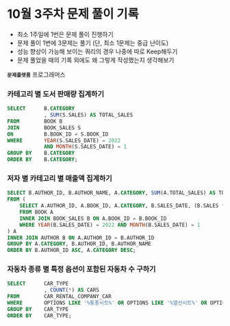 # 10월 3주차 문제 풀이 기록

- 최소 1주일에 1번은 문제 풀이 진행하기
- 문제 풀이 1번에 3문제는 풀기 (단, 최소 1문제는 중급 난이도)
- 성능 향상이 가능해 보이는 쿼리의 경우 나중에 따로 Keep해두기
- 문제 풀었을 때의 기록 외에도 왜 그렇게 작성했는지 생각해보기

**`문제플랫폼`** 프로그래머스

### 카테고리 별 도서 판매량 집계하기

```sql
SELECT      B.CATEGORY
            , SUM(S.SALES) AS TOTAL_SALES
FROM        BOOK B
JOIN        BOOK_SALES S
ON          B.BOOK_ID = S.BOOK_ID
WHERE       YEAR(S.SALES_DATE) = 2022
            AND MONTH(S.SALES_DATE) = 1
GROUP BY    B.CATEGORY
ORDER BY    B.CATEGORY;
```

### 저자 별 카테고리 별 매출액 집계하기

```sql
SELECT B.AUTHOR_ID, B.AUTHOR_NAME, A.CATEGORY, SUM(A.TOTAL_SALES) AS TOTAL_SALES
FROM (
    SELECT A.AUTHOR_ID, A.BOOK_ID, A.CATEGORY, B.SALES_DATE, (B.SALES * A.PRICE) AS TOTAL_SALES
    FROM BOOK A
    INNER JOIN BOOK_SALES B ON A.BOOK_ID = B.BOOK_ID
    WHERE YEAR(B.SALES_DATE) = 2022 AND MONTH(B.SALES_DATE) = 1
) A
INNER JOIN AUTHOR B ON A.AUTHOR_ID = B.AUTHOR_ID
GROUP BY A.CATEGORY, B.AUTHOR_ID, B.AUTHOR_NAME
ORDER BY B.AUTHOR_ID ASC, A.CATEGORY DESC;

```

### 자동차 종류 별 특정 옵션이 포함된 자동차 수 구하기

```sql
SELECT      CAR_TYPE
            , COUNT(*) AS CARS
FROM        CAR_RENTAL_COMPANY_CAR
WHERE       OPTIONS LIKE '%통풍시트%' OR OPTIONS LIKE '%열선시트%' OR OPTIONS LIKE '%가죽시트%'
GROUP BY    CAR_TYPE
ORDER BY    CAR_TYPE;
```